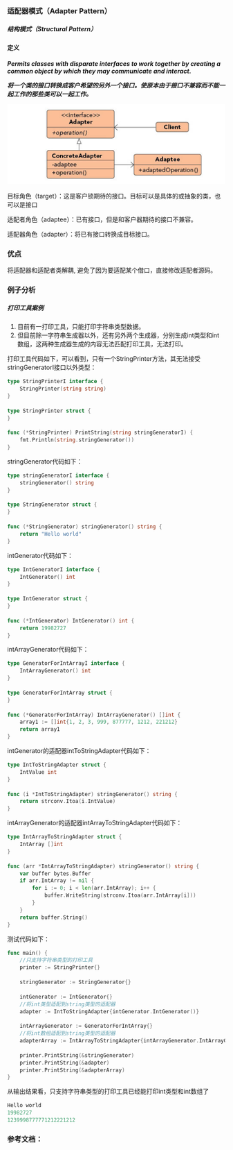 ### 适配器模式（Adapter Pattern）

##### 结构模式（Structural Pattern）

#### 定义

***Permits classes with disparate interfaces to work together by creating a common object by which they may communicate and interact.***

***将一个类的接口转换成客户希望的另外一个接口。使原本由于接口不兼容而不能一起工作的那些类可以一起工作。***

![Memento Pattern UML](https://github.com/nox60/go-design-pattern/blob/master/images/adapter_pattern.png)

目标角色（target）：这是客户锁期待的接口。目标可以是具体的或抽象的类，也可以是接口

适配者角色（adaptee）：已有接口，但是和客户器期待的接口不兼容。

适配器角色（adapter）：将已有接口转换成目标接口。

### 优点
将适配器和适配者类解耦, 避免了因为要适配某个借口，直接修改适配者源码。


### 例子分析

##### 打印工具案例
1. 目前有一打印工具，只能打印字符串类型数据。
2. 但目前除一字符串生成器以外，还有另外两个生成器，分别生成int类型和int数组，这两种生成器生成的内容无法匹配打印工具，无法打印。

打印工具代码如下，可以看到，只有一个StringPrinter方法，其无法接受stringGeneratorI接口以外类型：
```go
type StringPrinterI interface {
	StringPrinter(string string)
}

type StringPrinter struct {
}

func (*StringPrinter) PrintString(string stringGeneratorI) {
	fmt.Println(string.stringGenerator())
}
```

stringGenerator代码如下：
```go
type stringGeneratorI interface {
	stringGenerator() string
}

type StringGenerator struct {
}

func (*StringGenerator) stringGenerator() string {
	return "Hello world"
}
```

intGenerator代码如下：
```go
type IntGeneratorI interface {
	IntGenerator() int
}

type IntGenerator struct {
}

func (*IntGenerator) IntGenerator() int {
	return 19982727
}
```

intArrayGenerator代码如下：
```go
type GeneratorForIntArrayI interface {
	IntArrayGenerator() int
}

type GeneratorForIntArray struct {
}

func (*GeneratorForIntArray) IntArrayGenerator() []int {
	array1 := []int{1, 2, 3, 999, 877777, 1212, 221212}
	return array1
}
```

intGenerator的适配器intToStringAdapter代码如下：
```go
type IntToStringAdapter struct {
	IntValue int
}

func (i *IntToStringAdapter) stringGenerator() string {
	return strconv.Itoa(i.IntValue)
}
```

intArrayGenerator的适配器intArrayToStringAdapter代码如下：
```go
type IntArrayToStringAdapter struct {
	IntArray []int
}

func (arr *IntArrayToStringAdapter) stringGenerator() string {
	var buffer bytes.Buffer
	if arr.IntArray != nil {
		for i := 0; i < len(arr.IntArray); i++ {
			buffer.WriteString(strconv.Itoa(arr.IntArray[i]))
		}
	}
	return buffer.String()
}
```

测试代码如下：
```go
func main() {
	//只支持字符串类型的打印工具
	printer := StringPrinter{}

	stringGenerator := StringGenerator{}

	intGenerator := IntGenerator{}
	//将int类型适配到string类型的适配器
	adapter := IntToStringAdapter{intGenerator.IntGenerator()}

	intArrayGenerator := GeneratorForIntArray{}
	//将int数组适配到string类型的适配器
	adapterArray := IntArrayToStringAdapter{intArrayGenerator.IntArrayGenerator()}

	printer.PrintString(&stringGenerator)
	printer.PrintString(&adapter)
	printer.PrintString(&adapterArray)
}
```

从输出结果看，只支持字符串类型的打印工具已经能打印int类型和int数组了
```go
Hello world
19982727
1239998777771212221212
```


### 参考文档：
